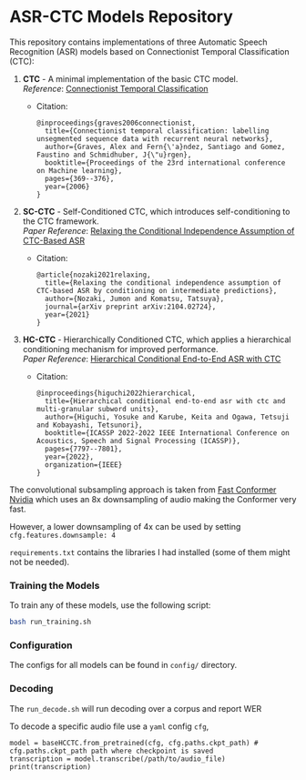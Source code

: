 # ASR-CTC Models Repository

This repository contains implementations of three Automatic Speech Recognition (ASR) models based on Connectionist Temporal Classification (CTC):

1. **CTC** - A minimal implementation of the basic CTC model.  
   *Reference*: [Connectionist Temporal Classification](https://dl.acm.org/doi/10.1145/1143844.1143891)
   - Citation:  
     ```
     @inproceedings{graves2006connectionist,
       title={Connectionist temporal classification: labelling unsegmented sequence data with recurrent neural networks},
       author={Graves, Alex and Fern{\'a}ndez, Santiago and Gomez, Faustino and Schmidhuber, J{\"u}rgen},
       booktitle={Proceedings of the 23rd international conference on Machine learning},
       pages={369--376},
       year={2006}
     }
     ```

2. **SC-CTC** - Self-Conditioned CTC, which introduces self-conditioning to the CTC framework.  
   *Paper Reference*: [Relaxing the Conditional Independence Assumption of CTC-Based ASR](https://arxiv.org/abs/2104.02724)
   - Citation:  
     ```
     @article{nozaki2021relaxing,
       title={Relaxing the conditional independence assumption of CTC-based ASR by conditioning on intermediate predictions},
       author={Nozaki, Jumon and Komatsu, Tatsuya},
       journal={arXiv preprint arXiv:2104.02724},
       year={2021}
     }
     ```

3. **HC-CTC** - Hierarchically Conditioned CTC, which applies a hierarchical conditioning mechanism for improved performance.  
   *Paper Reference*: [Hierarchical Conditional End-to-End ASR with CTC](https://arxiv.org/abs/2110.04109)
   - Citation:  
     ```
     @inproceedings{higuchi2022hierarchical,
       title={Hierarchical conditional end-to-end asr with ctc and multi-granular subword units},
       author={Higuchi, Yosuke and Karube, Keita and Ogawa, Tetsuji and Kobayashi, Tetsunori},
       booktitle={ICASSP 2022-2022 IEEE International Conference on Acoustics, Speech and Signal Processing (ICASSP)},
       pages={7797--7801},
       year={2022},
       organization={IEEE}
     }
     ```
The convolutional subsampling approach is taken from [Fast Conformer Nvidia](https://arxiv.org/pdf/2305.05084) which uses an 8x downsampling of audio making the Conformer very fast.

However, a lower downsampling of 4x can be used by setting `cfg.features.downsample: 4`


`requirements.txt` contains the libraries I had installed (some of them might not be needed).

### Training the Models

To train any of these models, use the following script:

```bash
bash run_training.sh
```

### Configuration

The configs for all models can be found in `config/` directory.

### Decoding

The `run_decode.sh` will run decoding over a corpus and report WER

To decode a specific audio file use a `yaml` config `cfg`,
```
model = baseHCCTC.from_pretrained(cfg, cfg.paths.ckpt_path) # cfg.paths.ckpt_path path where checkpoint is saved
transcription = model.transcribe(/path/to/audio_file)
print(transcription)
```
